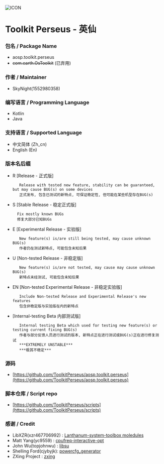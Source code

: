 ![ICON](https://github.com/1552980358/aosp.toolkit.perseus/blob/master/app/src/main/res/mipmap/ic_launcher_round.png?raw=true)
# Toolkit Perseus - 英仙
### 包名 / Package Name
- aosp.toolkit.perseus
- ~~com.earth.OsToolkit~~ (已弃用)
### 作者 / Maintainer
- SkyNight(1552980358)
### 编写语言 / Programming Language
- Kotlin
- Java
### 支持语言 / Supported Language
- 中文简体  (Zh_cn)
- English   (En)
### 版本名后缀
- R [Release - 正式版]
   ```
      Release with tested new feature, stability can be guaranteed, but may cause BUG(s) on some devices
      正式发布, 包含已测试的新特点, 可保证稳定性, 但可能在某些机型存在BUG(s)
   ```
- S [Stable Release - 稳定正式版]
  ```
    Fix mostly known BUGs
    修复大部分已知BUGs
  ```
- E [Experimental Release - 实验版]
  ```
     New feature(s) is/are still being tested, may cause unknown BUG(s)
     作者仍在测试新特点, 可能包含未知后果
  ```
- U [Non-tested Release - 非稳定版]
  ```
     New feature(s) is/are not tested, may cause may cause unknown BUG(s)
     新特点未经测试, 可能包含未知后果
  ```
- EN [Non-tested Experimental Release - 非稳定实验版]
  ```
     Include Non-tested Release and Experimental Release's new features
     包含非稳定版与实验版在内的新特点
  ```
- [Internal-testing Beta 内部测试版]
   ```
      Internal testing Beta which used for testing new feature(s) or testing current fixing BUG(s)
      作者与部分反馈人员进行测试的版本, 新特点正在进行测试或BUG(s)正在进行修复测试
      ***EXTREMELY UNSTABLE***
      ***极其不稳定***
   ```
### 源码
- [https://github.com/ToolkitPerseus/aosp.toolkit.perseus](https://github.com/ToolkitPerseus/aosp.toolkit.perseus)
### 脚本仓库 / Script repo
- [https://github.com/ToolkitPerseus/scripts](https://github.com/ToolkitPerseus/scripts)
### 感谢 / Credit
- LibXZR(xzr467706992)  : [Lanthanum-system-toolbox moledules](https://github.com/Lanthanum-system-toolbox-v2/Modules)
- Matt Yang(yc9559)     : [cpufreq-interactive-opt](https://github.com/yc9559/cpufreq-interactive-opt)
- John Wu(topjohnwu)    : [libsu](https://github.com/topjohnwu/libsu)
- Shelling Ford(cjybyjk): [powercfg_generator](https://github.com/cjybyjk/powercfg_generator)
- ZXing Project         : [zxing](https://github.com/zxing/zxing)
